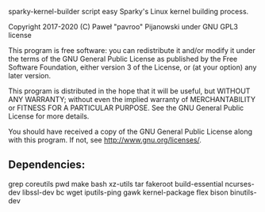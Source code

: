 sparky-kernel-builder script easy Sparky's Linux kernel building process.

Copyright 2017-2020 (C) Paweł "pavroo" Pijanowski under GNU GPL3 license

This program is free software: you can redistribute it and/or modify
it under the terms of the GNU General Public License as published by
the Free Software Foundation, either version 3 of the License, or
(at your option) any later version.

This program is distributed in the hope that it will be useful,
but WITHOUT ANY WARRANTY; without even the implied warranty of
MERCHANTABILITY or FITNESS FOR A PARTICULAR PURPOSE.  See the
GNU General Public License for more details.

You should have received a copy of the GNU General Public License
along with this program.  If not, see <http://www.gnu.org/licenses/>.

Dependencies:
-------------
grep coreutils pwd make bash xz-utils tar fakeroot build-essential ncurses-dev libssl-dev bc wget iputils-ping gawk kernel-package flex bison binutils-dev
